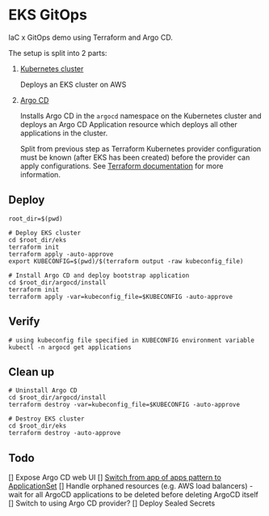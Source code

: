 # EKS GitOps

IaC x GitOps demo using Terraform and Argo CD.

The setup is split into 2 parts:

1. [Kubernetes cluster](./eks)

    Deploys an EKS cluster on AWS

1. [Argo CD](./argocd/install)

    Installs Argo CD in the `argocd` namespace on the Kubernetes cluster and deploys an Argo CD Application resource which deploys all other applications in the cluster.

    Split from previous step as Terraform Kubernetes provider configuration must be known (after EKS has been created) before the provider can apply configurations. See [Terraform documentation](https://github.com/hashicorp/terraform-provider-kubernetes/tree/main/_examples/eks) for more information.

## Deploy

```
root_dir=$(pwd)

# Deploy EKS cluster
cd $root_dir/eks
terraform init
terraform apply -auto-approve
export KUBECONFIG=$(pwd)/$(terraform output -raw kubeconfig_file)

# Install Argo CD and deploy bootstrap application
cd $root_dir/argocd/install
terraform init
terraform apply -var=kubeconfig_file=$KUBECONFIG -auto-approve
```

## Verify
```
# using kubeconfig file specified in KUBECONFIG environment variable
kubectl -n argocd get applications
```

## Clean up
```
# Uninstall Argo CD
cd $root_dir/argocd/install
terraform destroy -var=kubeconfig_file=$KUBECONFIG -auto-approve

# Destroy EKS cluster
cd $root_dir/eks
terraform destroy -auto-approve
```

## Todo

[] Expose Argo CD web UI
[] [Switch from app of apps pattern to ApplicationSet](https://itnext.io/level-up-your-argo-cd-game-with-applicationset-ccd874977c4c)
[] Handle orphaned resources (e.g. AWS load balancers) - wait for all ArgoCD applications to be deleted before deleting ArgoCD itself
[] Switch to using Argo CD provider?
[] Deploy Sealed Secrets
